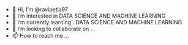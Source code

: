 - 👋 Hi, I’m @ravipetla97
- 👀 I’m interested in DATA SCIENCE AND MACHINE LEARNING
- 🌱 I’m currently learning ..DATA SCIENCE AND MACHINE LEARNING
- 💞️ I’m looking to collaborate on ...
- 📫 How to reach me ...

<!---
ravipetla97/ravipetla97 is a ✨ special ✨ repository because its `README.md` (this file) appears on your GitHub profile.
You can click the Preview link to take a look at your changes.
--->

